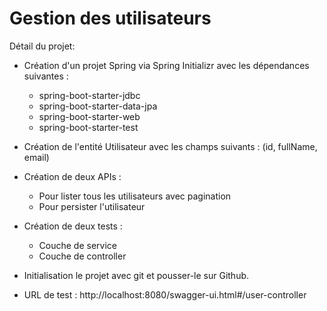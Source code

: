# Gestion des utilisateurs

Détail du projet: 

- Création d'un projet Spring via Spring Initializr avec les dépendances suivantes :
  + spring-boot-starter-jdbc
  + spring-boot-starter-data-jpa
  + spring-boot-starter-web
  + spring-boot-starter-test
  
- Création de l'entité Utilisateur avec les champs suivants : (id, fullName, email)

- Création de deux APIs :
  + Pour lister tous les utilisateurs avec pagination
  + Pour persister l'utilisateur
  
- Création de deux tests :
  + Couche de service
  + Couche de controller
  
- Initialisation le projet avec git et pousser-le sur Github.


- URL de test : http://localhost:8080/swagger-ui.html#/user-controller
